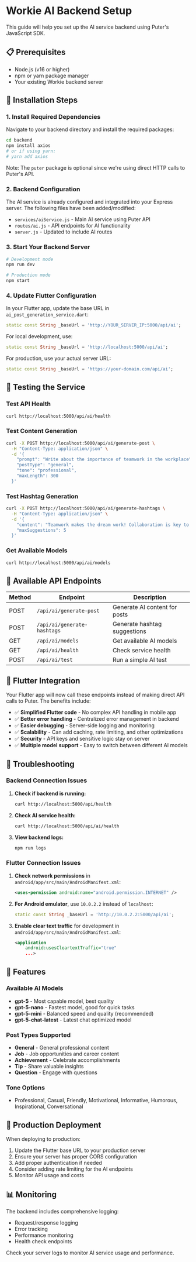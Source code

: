 # Workie AI Backend Setup

This guide will help you set up the AI service backend using Puter's JavaScript SDK.

## 📋 Prerequisites

- Node.js (v16 or higher)
- npm or yarn package manager
- Your existing Workie backend server

## 🚀 Installation Steps

### 1. Install Required Dependencies

Navigate to your backend directory and install the required packages:

```bash
cd backend
npm install axios
# or if using yarn:
# yarn add axios
```

Note: The `puter` package is optional since we're using direct HTTP calls to Puter's API.

### 2. Backend Configuration

The AI service is already configured and integrated into your Express server. The following files have been added/modified:

- `services/aiService.js` - Main AI service using Puter API
- `routes/ai.js` - API endpoints for AI functionality
- `server.js` - Updated to include AI routes

### 3. Start Your Backend Server

```bash
# Development mode
npm run dev

# Production mode
npm start
```

### 4. Update Flutter Configuration

In your Flutter app, update the base URL in `ai_post_generation_service.dart`:

```dart
static const String _baseUrl = 'http://YOUR_SERVER_IP:5000/api/ai';
```

For local development, use:
```dart
static const String _baseUrl = 'http://localhost:5000/api/ai';
```

For production, use your actual server URL:
```dart
static const String _baseUrl = 'https://your-domain.com/api/ai';
```

## 🧪 Testing the Service

### Test API Health

```bash
curl http://localhost:5000/api/ai/health
```

### Test Content Generation

```bash
curl -X POST http://localhost:5000/api/ai/generate-post \
  -H "Content-Type: application/json" \
  -d '{
    "prompt": "Write about the importance of teamwork in the workplace",
    "postType": "general",
    "tone": "professional",
    "maxLength": 300
  }'
```

### Test Hashtag Generation

```bash
curl -X POST http://localhost:5000/api/ai/generate-hashtags \
  -H "Content-Type: application/json" \
  -d '{
    "content": "Teamwork makes the dream work! Collaboration is key to success in any workplace.",
    "maxSuggestions": 5
  }'
```

### Get Available Models

```bash
curl http://localhost:5000/api/ai/models
```

## 🔧 Available API Endpoints

| Method | Endpoint | Description |
|--------|----------|-------------|
| POST | `/api/ai/generate-post` | Generate AI content for posts |
| POST | `/api/ai/generate-hashtags` | Generate hashtag suggestions |
| GET | `/api/ai/models` | Get available AI models |
| GET | `/api/ai/health` | Check service health |
| POST | `/api/ai/test` | Run a simple AI test |

## 📱 Flutter Integration

Your Flutter app will now call these endpoints instead of making direct API calls to Puter. The benefits include:

- ✅ **Simplified Flutter code** - No complex API handling in mobile app
- ✅ **Better error handling** - Centralized error management in backend
- ✅ **Easier debugging** - Server-side logging and monitoring
- ✅ **Scalability** - Can add caching, rate limiting, and other optimizations
- ✅ **Security** - API keys and sensitive logic stay on server
- ✅ **Multiple model support** - Easy to switch between different AI models

## 🐛 Troubleshooting

### Backend Connection Issues

1. **Check if backend is running:**
   ```bash
   curl http://localhost:5000/api/health
   ```

2. **Check AI service health:**
   ```bash
   curl http://localhost:5000/api/ai/health
   ```

3. **View backend logs:**
   ```bash
   npm run logs
   ```

### Flutter Connection Issues

1. **Check network permissions** in `android/app/src/main/AndroidManifest.xml`:
   ```xml
   <uses-permission android:name="android.permission.INTERNET" />
   ```

2. **For Android emulator**, use `10.0.2.2` instead of `localhost`:
   ```dart
   static const String _baseUrl = 'http://10.0.2.2:5000/api/ai';
   ```

3. **Enable clear text traffic** for development in `android/app/src/main/AndroidManifest.xml`:
   ```xml
   <application
       android:usesCleartextTraffic="true"
       ...>
   ```

## 🌟 Features

### Available AI Models

- **gpt-5** - Most capable model, best quality
- **gpt-5-nano** - Fastest model, good for quick tasks
- **gpt-5-mini** - Balanced speed and quality (recommended)
- **gpt-5-chat-latest** - Latest chat optimized model

### Post Types Supported

- **General** - General professional content
- **Job** - Job opportunities and career content
- **Achievement** - Celebrate accomplishments
- **Tip** - Share valuable insights
- **Question** - Engage with questions

### Tone Options

- Professional, Casual, Friendly, Motivational, Informative, Humorous, Inspirational, Conversational

## 🚀 Production Deployment

When deploying to production:

1. Update the Flutter base URL to your production server
2. Ensure your server has proper CORS configuration
3. Add proper authentication if needed
4. Consider adding rate limiting for the AI endpoints
5. Monitor API usage and costs

## 📊 Monitoring

The backend includes comprehensive logging:
- Request/response logging
- Error tracking
- Performance monitoring
- Health check endpoints

Check your server logs to monitor AI service usage and performance.